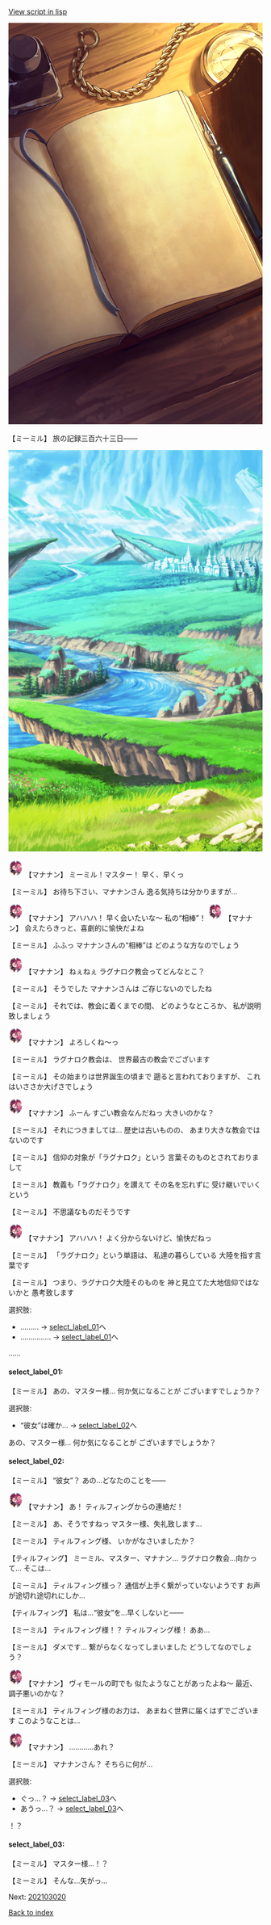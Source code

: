 [View script in lisp](../scripts/202103010.txt)

![diary.png](../images/backgrounds/diary.png)

【ミーミル】
旅の記録三百六十三日――

![plain.png](../images/backgrounds/plain.png)

<img src="../images/units/6504011.png" alt="6504011.png" height="34"/>
【マナナン】
ミーミル！マスター！
早く、早くっ

【ミーミル】
お待ち下さい、マナナンさん
逸る気持ちは分かりますが…

<img src="../images/units/6504011.png" alt="6504011.png" height="34"/>
【マナナン】
アハハハ！
早く会いたいな～
私の“相棒”！

<img src="../images/units/6504011.png" alt="6504011.png" height="34"/>
【マナナン】
会えたらきっと、喜劇的に愉快だよね

【ミーミル】
ふふっ
マナナンさんの“相棒”は
どのような方なのでしょう

<img src="../images/units/6504011.png" alt="6504011.png" height="34"/>
【マナナン】
ねぇねぇ
ラグナロク教会ってどんなとこ？

【ミーミル】
そうでした
マナナンさんは
ご存じないのでしたね

【ミーミル】
それでは、教会に着くまでの間、
どのようなところか、
私が説明致しましょう

<img src="../images/units/6504011.png" alt="6504011.png" height="34"/>
【マナナン】
よろしくね～っ

【ミーミル】
ラグナロク教会は、
世界最古の教会でございます

【ミーミル】
その始まりは世界誕生の頃まで
遡ると言われておりますが、
これはいささか大げさでしょう

<img src="../images/units/6504011.png" alt="6504011.png" height="34"/>
【マナナン】
ふーん
すごい教会なんだねっ
大きいのかな？

【ミーミル】
それにつきましては…
歴史は古いものの、
あまり大きな教会ではないのです

【ミーミル】
信仰の対象が「ラグナロク」という
言葉そのものとされておりまして

【ミーミル】
教義も「ラグナロク」を讃えて
その名を忘れずに
受け継いでいくという

【ミーミル】
不思議なものだそうです

<img src="../images/units/6504011.png" alt="6504011.png" height="34"/>
【マナナン】
アハハハ！
よく分からないけど、愉快だねっ

【ミーミル】
「ラグナロク」という単語は、
私達の暮らしている
大陸を指す言葉です

【ミーミル】
つまり、ラグナロク大陸そのものを
神と見立てた大地信仰ではないかと
愚考致します

選択肢:
- ……… → [select_label_01](#select_label_01)へ
- …………… → [select_label_01](#select_label_01)へ

……

#### select_label_01:

【ミーミル】
あの、マスター様…
何か気になることが
ございますでしょうか？

選択肢:
- “彼女”は確か… → [select_label_02](#select_label_02)へ

あの、マスター様…
何か気になることが
ございますでしょうか？

#### select_label_02:

【ミーミル】
“彼女”？
あの…どなたのことを――

<img src="../images/units/6504011.png" alt="6504011.png" height="34"/>
【マナナン】
あ！
ティルフィングからの連絡だ！

【ミーミル】
あ、そうですねっ
マスター様、失礼致します…

【ミーミル】
ティルフィング様、
いかがなさいましたか？

【ティルフィング】
ミーミル、マスター、マナナン…
ラグナロク教会…向かって…
そこは…

【ミーミル】
ティルフィング様っ？
通信が上手く繋がっていないようです
お声が途切れ途切れにしか…

【ティルフィング】
私は…“彼女”を…早くしないと――

【ミーミル】
ティルフィング様！？
ティルフィング様！
ああ…

【ミーミル】
ダメです…
繋がらなくなってしまいました
どうしてなのでしょう？

<img src="../images/units/6504011.png" alt="6504011.png" height="34"/>
【マナナン】
ヴィモールの町でも
似たようなことがあったよね～
最近、調子悪いのかな？

【ミーミル】
ティルフィング様のお力は、
あまねく世界に届くはずでございます
このようなことは…

<img src="../images/units/6504011.png" alt="6504011.png" height="34"/>
【マナナン】
…………あれ？

【ミーミル】
マナナンさん？
そちらに何が…

選択肢:
- ぐっ…？ → [select_label_03](#select_label_03)へ
- あうっ…？ → [select_label_03](#select_label_03)へ

！？

#### select_label_03:

【ミーミル】
マスター様…！？

【ミーミル】
そんな…矢がっ…


Next: [202103020](202103020.md)

[Back to index](index.md)
